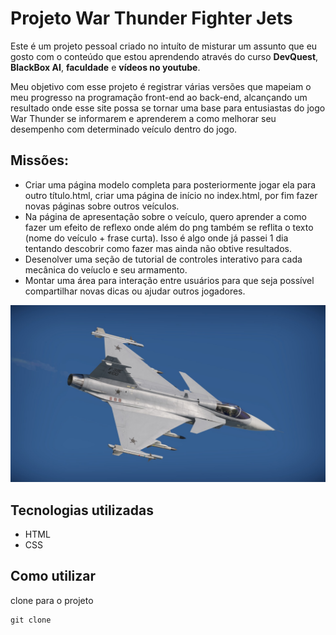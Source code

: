 # Projeto War Thunder Fighter Jets
Este é um projeto pessoal criado no intuíto de misturar um assunto que eu gosto com o conteúdo que estou aprendendo através do curso <b>DevQuest</b>, <b>BlackBox AI</b>, <b>faculdade</b> e <b>vídeos no youtube</b>.

Meu objetivo com esse projeto é registrar várias versões que mapeiam o meu progresso na programação front-end ao back-end, alcançando um resultado onde esse site possa se tornar uma base para entusiastas do jogo War Thunder se informarem e aprenderem a como melhorar seu desempenho com determinado veículo dentro do jogo.

## Missões:
- Criar uma página modelo completa para posteriormente jogar ela para outro título.html, criar uma página de início no index.html, por fim fazer novas páginas sobre outros veículos.
- Na página de apresentação sobre o veículo, quero aprender a como fazer um efeito de reflexo onde além do png também se reflita o texto (nome do veículo + frase curta). Isso é algo onde já passei 1 dia tentando descobrir como fazer mas ainda não obtive resultados.
- Desenolver uma seção de tutorial de controles interativo para cada mecânica do veíuclo e seu armamento.
- Montar uma área para interação entre usuários para que seja possível compartilhar novas dicas ou ajudar outros jogadores.

[<img src="src/images/gripenScreenShot.jpg" alt="Clique para começar a jogar War Thunder">](http://warthunder.com/en/registration?r=userinvite_136790172)

## Tecnologias utilizadas
- HTML
- CSS

## Como utilizar

clone para o projeto
```
git clone
```
